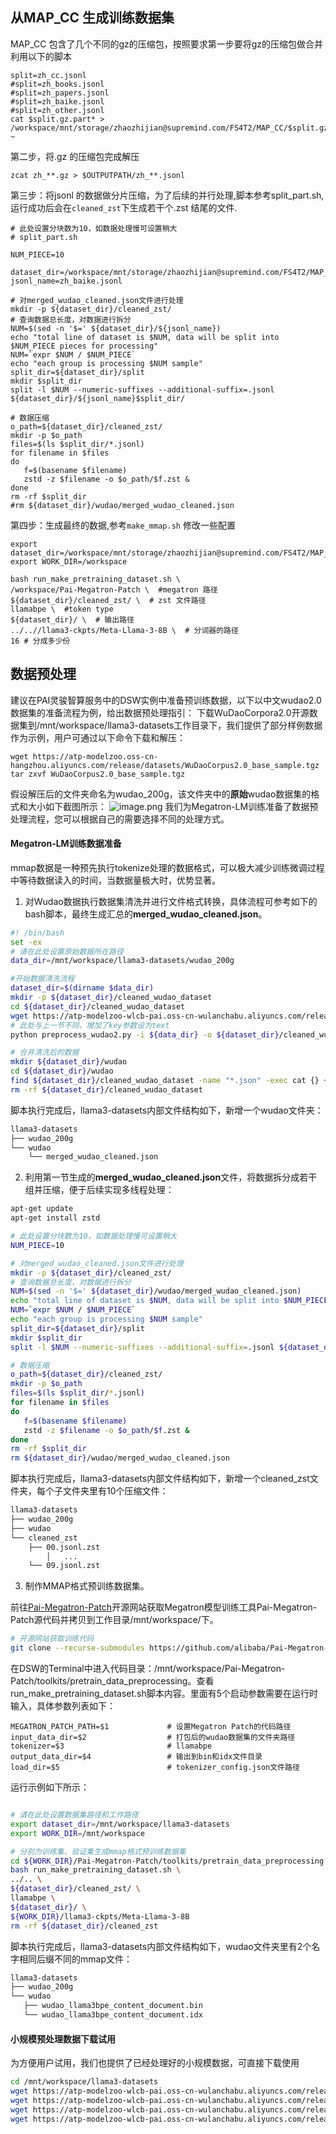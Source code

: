 ## 从MAP_CC 生成训练数据集
MAP_CC 包含了几个不同的gz的压缩包，按照要求第一步要将gz的压缩包做合并
利用以下的脚本
```shell 
split=zh_cc.jsonl
#split=zh_books.jsonl
#split=zh_papers.jsonl
#split=zh_baike.jsonl
#split=zh_other.jsonl
cat $split.gz.part* > /workspace/mnt/storage/zhaozhijian@supremind.com/FS4T2/MAP_CC/$split.gz
~  
```
第二步，将.gz 的压缩包完成解压
```shell
zcat zh_**.gz > $OUTPUTPATH/zh_**.jsonl
```

第三步：将jsonl 的数据做分片压缩，为了后续的并行处理,脚本参考split_part.sh,运行成功后会在`cleaned_zst`下生成若干个.zst 结尾的文件.
```shell
# 此处设置分块数为10，如数据处理慢可设置稍大
# split_part.sh

NUM_PIECE=10

dataset_dir=/workspace/mnt/storage/zhaozhijian@supremind.com/FS4T2/MAP_CC/
jsonl_name=zh_baike.jsonl

# 对merged_wudao_cleaned.json文件进行处理
mkdir -p ${dataset_dir}/cleaned_zst/
# 查询数据总长度，对数据进行拆分
NUM=$(sed -n '$=' ${dataset_dir}/${jsonl_name})
echo "total line of dataset is $NUM, data will be split into $NUM_PIECE pieces for processing"
NUM=`expr $NUM / $NUM_PIECE`
echo "each group is processing $NUM sample"
split_dir=${dataset_dir}/split
mkdir $split_dir
split -l $NUM --numeric-suffixes --additional-suffix=.jsonl ${dataset_dir}/${jsonl_name}$split_dir/

# 数据压缩
o_path=${dataset_dir}/cleaned_zst/
mkdir -p $o_path
files=$(ls $split_dir/*.jsonl)
for filename in $files
do
   f=$(basename $filename)
   zstd -z $filename -o $o_path/$f.zst &
done
rm -rf $split_dir
#rm ${dataset_dir}/wudao/merged_wudao_cleaned.json
```
第四步：生成最终的数据,参考`make_mmap.sh` 修改一些配置
```shell
export dataset_dir=/workspace/mnt/storage/zhaozhijian@supremind.com/FS4T2/MAP_CC
export WORK_DIR=/workspace

bash run_make_pretraining_dataset.sh \
/workspace/Pai-Megatron-Patch \  #megatron 路径
${dataset_dir}/cleaned_zst/ \  # zst 文件路径
llamabpe \  #token type
${dataset_dir}/ \  # 输出路径
../..//llama3-ckpts/Meta-Llama-3-8B \  # 分词器的路径
16 # 分成多少份
```






## 数据预处理
建议在PAI灵骏智算服务中的DSW实例中准备预训练数据，以下以中文wudao2.0数据集的准备流程为例，给出数据预处理指引：
下载WuDaoCorpora2.0开源数据集到/mnt/workspace/llama3-datasets工作目录下，我们提供了部分样例数据作为示例，用户可通过以下命令下载和解压：
```shell
wget https://atp-modelzoo.oss-cn-hangzhou.aliyuncs.com/release/datasets/WuDaoCorpus2.0_base_sample.tgz
tar zxvf WuDaoCorpus2.0_base_sample.tgz 
```
假设解压后的文件夹命名为wudao_200g，该文件夹中的**原始**wudao数据集的格式和大小如下截图所示：
![image.png](https://intranetproxy.alipay.com/skylark/lark/0/2023/png/226643/1681404415062-92c59f2f-380a-4357-baf8-6f626ad5a217.png#clientId=u90be3297-6831-4&from=paste&height=213&id=NOUVT&originHeight=426&originWidth=1054&originalType=binary&ratio=2&rotation=0&showTitle=false&size=154924&status=done&style=none&taskId=ua99b6661-8759-4a1e-8b97-2cd86736261&title=&width=527)
我们为Megatron-LM训练准备了数据预处理流程，您可以根据自己的需要选择不同的处理方式。
#### Megatron-LM训练数据准备
mmap数据是一种预先执行tokenize处理的数据格式，可以极大减少训练微调过程中等待数据读入的时间，当数据量极大时，优势显著。

1. 对Wudao数据执行数据集清洗并进行文件格式转换，具体流程可参考如下的bash脚本，最终生成汇总的**merged_wudao_cleaned.json**。
```bash
#! /bin/bash
set -ex
# 请在此处设置原始数据所在路径
data_dir=/mnt/workspace/llama3-datasets/wudao_200g

#开始数据清洗流程
dataset_dir=$(dirname $data_dir)
mkdir -p ${dataset_dir}/cleaned_wudao_dataset
cd ${dataset_dir}/cleaned_wudao_dataset
wget https://atp-modelzoo-wlcb-pai.oss-cn-wulanchabu.aliyuncs.com/release/models/pai-megatron-patch/llama2-codes/preprocess_wudao2.py
# 此处与上一节不同，增加了key参数设为text
python preprocess_wudao2.py -i ${data_dir} -o ${dataset_dir}/cleaned_wudao_dataset -k text -p 32

# 合并清洗后的数据
mkdir ${dataset_dir}/wudao
cd ${dataset_dir}/wudao
find ${dataset_dir}/cleaned_wudao_dataset -name "*.json" -exec cat {} + > ${dataset_dir}/wudao/merged_wudao_cleaned.json
rm -rf ${dataset_dir}/cleaned_wudao_dataset

```
脚本执行完成后，llama3-datasets内部文件结构如下，新增一个wudao文件夹：
```bash
llama3-datasets
├── wudao_200g 
└── wudao
    └── merged_wudao_cleaned.json
```

2. 利用第一节生成的**merged_wudao_cleaned.json**文件，将数据拆分成若干组并压缩，便于后续实现多线程处理：
```bash
apt-get update
apt-get install zstd

# 此处设置分块数为10，如数据处理慢可设置稍大
NUM_PIECE=10

# 对merged_wudao_cleaned.json文件进行处理
mkdir -p ${dataset_dir}/cleaned_zst/
# 查询数据总长度，对数据进行拆分
NUM=$(sed -n '$=' ${dataset_dir}/wudao/merged_wudao_cleaned.json)
echo "total line of dataset is $NUM, data will be split into $NUM_PIECE pieces for processing"
NUM=`expr $NUM / $NUM_PIECE`
echo "each group is processing $NUM sample"
split_dir=${dataset_dir}/split
mkdir $split_dir
split -l $NUM --numeric-suffixes --additional-suffix=.jsonl ${dataset_dir}/wudao/merged_wudao_cleaned.json $split_dir/

# 数据压缩
o_path=${dataset_dir}/cleaned_zst/
mkdir -p $o_path
files=$(ls $split_dir/*.jsonl)
for filename in $files
do
   f=$(basename $filename)
   zstd -z $filename -o $o_path/$f.zst &
done
rm -rf $split_dir
rm ${dataset_dir}/wudao/merged_wudao_cleaned.json

```
脚本执行完成后，llama3-datasets内部文件结构如下，新增一个cleaned_zst文件夹，每个子文件夹里有10个压缩文件：
```bash
llama3-datasets
├── wudao_200g
├── wudao
└── cleaned_zst
    ├── 00.jsonl.zst
		│   ...
    └── 09.jsonl.zst
```

3. 制作MMAP格式预训练数据集。

前往[Pai-Megatron-Patch](https://github.com/alibaba/Pai-Megatron-Patch)开源网站获取Megatron模型训练工具Pai-Megatron-Patch源代码并拷贝到工作目录/mnt/workspace/下。
```bash
# 开源网站获取训练代码
git clone --recurse-submodules https://github.com/alibaba/Pai-Megatron-Patch.git
```

在DSW的Terminal中进入代码目录：/mnt/workspace/Pai-Megatron-Patch/toolkits/pretrain_data_preprocessing。查看run_make_pretraining_dataset.sh脚本内容。里面有5个启动参数需要在运行时输入，具体参数列表如下：
```
MEGATRON_PATCH_PATH=$1             # 设置Megatron Patch的代码路径
input_data_dir=$2                  # 打包后的wudao数据集的文件夹路径
tokenizer=$3                       # llamabpe
output_data_dir=$4                 # 输出到bin和idx文件目录  
load_dir=$5                        # tokenizer_config.json文件路径
```
运行示例如下所示：
```bash

# 请在此处设置数据集路径和工作路径
export dataset_dir=/mnt/workspace/llama3-datasets
export WORK_DIR=/mnt/workspace

# 分别为训练集、验证集生成mmap格式预训练数据集
cd ${WORK_DIR}/Pai-Megatron-Patch/toolkits/pretrain_data_preprocessing
bash run_make_pretraining_dataset.sh \
../.. \
${dataset_dir}/cleaned_zst/ \
llamabpe \
${dataset_dir}/ \
${WORK_DIR}/llama3-ckpts/Meta-Llama-3-8B
rm -rf ${dataset_dir}/cleaned_zst
```
脚本执行完成后，llama3-datasets内部文件结构如下，wudao文件夹里有2个名字相同后缀不同的mmap文件：
```bash
llama3-datasets
├── wudao_200g
└── wudao
   ├── wudao_llama3bpe_content_document.bin
   └── wudao_llama3bpe_content_document.idx
```
#### 小规模预处理数据下载试用
为方便用户试用，我们也提供了已经处理好的小规模数据，可直接下载使用
```bash
cd /mnt/workspace/llama3-datasets
wget https://atp-modelzoo-wlcb-pai.oss-cn-wulanchabu.aliyuncs.com/release/models/pai-megatron-patch/llama3-datasets/wudao_llama3bpe_content_document.bin
wget https://atp-modelzoo-wlcb-pai.oss-cn-wulanchabu.aliyuncs.com/release/models/pai-megatron-patch/llama3-datasets/wudao_llama3bpe_content_document.idx
wget https://atp-modelzoo-wlcb-pai.oss-cn-wulanchabu.aliyuncs.com/release/models/pai-megatron-patch/llama3-datasets/alpaca_zh-llama3-train.json
wget https://atp-modelzoo-wlcb-pai.oss-cn-wulanchabu.aliyuncs.com/release/models/pai-megatron-patch/llama3-datasets/alpaca_zh-llama3-valid.json
```